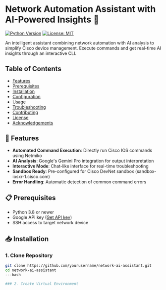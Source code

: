 
# Network Automation Assistant with AI-Powered Insights 🤖

[![Python Version](https://img.shields.io/badge/python-3.8%2B-blue)](https://www.python.org/)
[![License: MIT](https://img.shields.io/badge/License-MIT-yellow.svg)](https://opensource.org/licenses/MIT)

An intelligent assistant combining network automation with AI analysis to simplify Cisco device management. Execute commands and get real-time AI insights through an interactive CLI.

## Table of Contents
- [Features](#-features)
- [Prerequisites](#-prerequisites)
- [Installation](#-installation)
- [Configuration](#-configuration)
- [Usage](#-usage)
- [Troubleshooting](#-troubleshooting)
- [Contributing](#-contributing)
- [License](#-license)
- [Acknowledgements](#-acknowledgements)

## 🚀 Features
- **Automated Command Execution**: Directly run Cisco IOS commands using Netmiko
- **AI Analysis**: Google's Gemini Pro integration for output interpretation
- **Interactive Mode**: Chat-like interface for real-time troubleshooting
- **Sandbox Ready**: Pre-configured for Cisco DevNet sandbox (sandbox-iosxr-1.cisco.com)
- **Error Handling**: Automatic detection of common command errors

## 📋 Prerequisites
- Python 3.8 or newer
- Google API key ([Get API key](https://makersuite.google.com/app/apikey))
- SSH access to target network device

## 📥 Installation

### 1. Clone Repository
```bash
git clone https://github.com/yourusername/network-ai-assistant.git
cd network-ai-assistant
---bash

### 2. Create Virtual Environment


